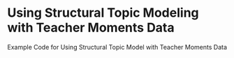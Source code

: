 # Using Structural Topic Modeling with Teacher Moments Data
Example Code for Using Structural Topic Model with Teacher Moments Data
